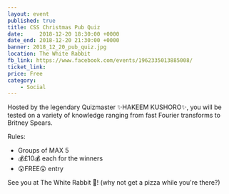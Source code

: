 ```yaml
---
layout: event
published: true
title: CSS Christmas Pub Quiz
date:     2018-12-20 18:30:00 +0000
date_end: 2018-12-20 21:30:00 +0000
banner: 2018_12_20_pub_quiz.jpg
location: The White Rabbit
fb_link: https://www.facebook.com/events/1962335013885008/
ticket_link:
price: Free
category:
    - Social
---
```


Hosted by the legendary Quizmaster ✨HAKEEM KUSHORO✨, you will be tested on a variety of knowledge ranging from fast Fourier transforms to Britney Spears.

Rules:
* Groups of MAX 5
* 💰£10💰 each for the winners
* 😮FREE😮 entry

See you at The White Rabbit 🐇! (why not get a pizza while you're there?)
